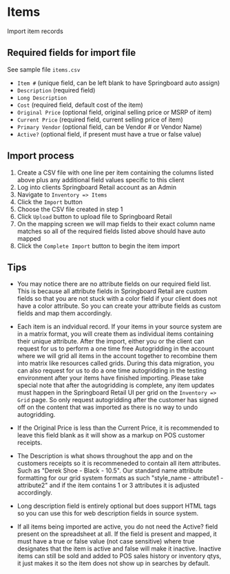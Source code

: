 # Items
Import item records


## Required fields for import file
See sample file `items.csv`

* `Item #` (unique field, can be left blank to have Springboard auto assign)
* `Description` (required field)
* `Long Description`
* `Cost` (required field, default cost of the item)
* `Original Price` (optional field, original selling price or MSRP of item)
* `Current Price` (required field, current selling price of item)
* `Primary Vendor` (optional field, can be Vendor # or Vendor Name)
* `Active?` (optional field, if present must have a true or false value)


## Import process

1. Create a CSV file with one line per item containing the columns listed above plus any additional field values specific to this client
2. Log into clients Springboard Retail account as an Admin
3. Navigate to `Inventory => Items`
4. Click the `Import` button
5. Choose the CSV file created in step 1
6. Click `Upload` button to upload file to Springboard Retail
7. On the mapping screen we will map fields to their exact column name matches so all of the required fields listed above should have auto mapped
8. Click the `Complete Import` button to begin the item import


## Tips

* You may notice there are no attribute fields on our required field list. This is because all attribute fields in Springboard Retail are custom fields so that you are not stuck with a color field if your client does not have a color attribute. So you can create your attribute fields as custom fields and map them accordingly.

* Each item is an indvidual record. If your items in your source system are in a matrix format, you will create them as individual items containing their unique attribute. After the import, either you or the client can request for us to perform a one time free Autogridding in the account where we will grid all items in the account together to recombine them into matrix like resources called grids. During this data migration, you can also request for us to do a one time autogridding in the testing environment after your items have finished importing. Please take special note that after the autogridding is complete, any item updates must happen in the Springboard Retail UI per grid on the `Inventory => Grid` page. So only request autogridding after the customer has signed off on the content that was imported as there is no way to undo autogridding.

* If the Original Price is less than the Current Price, it is recommended to leave this field blank as it will show as a markup on POS customer receipts.

* The Description is what shows throughout the app and on the customers receipts so it is recommeneded to contain all item attributes. Such as "Derek Shoe - Black - 10.5". Our standard name attribute formatting for our grid system formats as such "style_name - attribute1 - attribute2" and if the item contains 1 or 3 attributes it is adjusted accordingly.

* Long description field is entirely optional but does support HTML tags so you can use this for web description fields in source system.

* If all items being imported are active, you do not need the Active? field present on the spreadsheet at all. If the field is present and mapped, it must have a true or false value (not case sensitive) where true designates that the item is active and false will make it inactive. Inactive items can still be sold and added to POS sales history or inventory qtys, it just makes it so the item does not show up in searches by default.